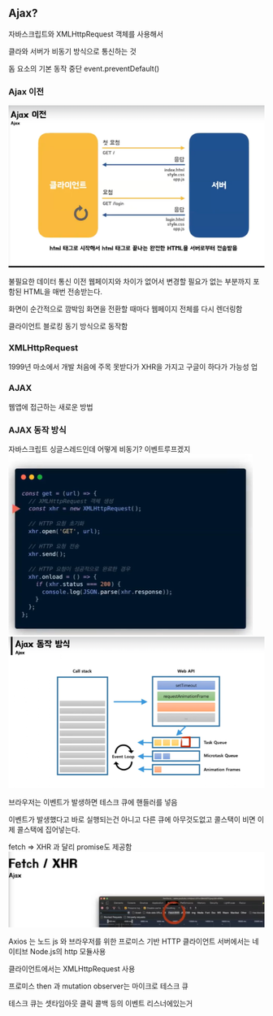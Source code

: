 ## Ajax?

자바스크립트와 XMLHttpRequest 객체를 사용해서

클라와 서버가 비동기 방식으로 통신하는 것

돔 요소의 기본 동작 중단
event.preventDefault()

### Ajax 이전

![Alt text](image-16.png)

불필요한 데이터 통신
이전 웹페이지와 차이가 없어서 변경할 필요가 없는 부분까지 포함된 HTML을 매번 전송받는다.

화면이 순간적으로 깜박임
화면을 전환할 때마다 웹페이지 전체를 다시 렌더링함

클라이언트 블로킹
동기 방식으로 동작함

### XMLHttpRequest

1999년 마소에서 개발
처음에 주목 못받다가 XHR을 가지고 구글이 하다가 가능성 업

### AJAX

웹앱에 접근하는 새로운 방법

### AJAX 동작 방식

자바스크립트 싱글스레드인데 어떻게 비동기? 이벤트루프겠지
![Alt text](image-17.png)
![Alt text](image-18.png)

브라우저는 이벤트가 발생하면 테스크 큐에 핸들러를 넣음

이벤트가 발생했다고 바로 실행되는건 아니고 다른 큐에 아무것도없고 콜스택이 비면 이제 콜스택에 집어넣는다.

fetch => XHR 과 달리 promise도 제공함
![Alt text](image-19.png)

Axios 는 노드 js 와 브라우저를 위한 프로미스 기반 HTTP 클라이언트
서버에서는 네이티브 Node.js의 http 모듈사용

클라이언트에서는 XMLHttpRequest 사용

프로미스 then 과 mutation observer는 마이크로 테스크 큐

테스크 큐는 셋타임아웃 클릭 콜백 등의 이벤트 리스너에있는거
